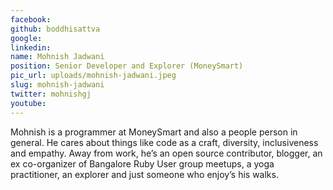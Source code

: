 ```yaml
---
facebook: 
github: boddhisattva
google: 
linkedin: 
name: Mohnish Jadwani
position: Senior Developer and Explorer (MoneySmart)
pic_url: uploads/mohnish-jadwani.jpeg
slug: mohnish-jadwani
twitter: mohnishgj
youtube: 
---
```

Mohnish is a programmer at MoneySmart and also a people person in general. He cares about things like code as a craft, diversity, inclusiveness and empathy. Away from work, he’s an open source contributor, blogger, an ex co-organizer of Bangalore Ruby User group meetups, a yoga practitioner, an explorer and just someone who enjoy’s his walks.
